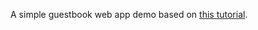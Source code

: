 A simple guestbook web app demo based on [this tutorial](http://shadynasty.biz/blog/2012/07/30/quick-and-clean-in-go/).
